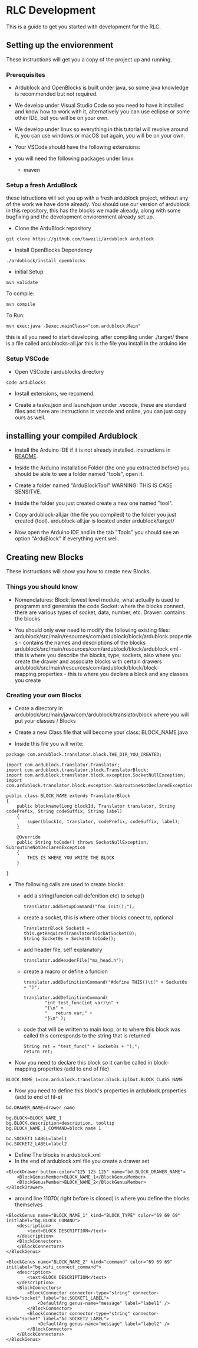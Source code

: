 # RLC Development

This is a guide to get you started with development for the RLC.

## Setting up the enviorenment

These instructions will get you a copy of the project up and running.

### Prerequisites

- Ardublock and OpenBlocks is built under java, so some java knowledge is recommended but not required.
- We develop under Visual Studio Code so you need to have it installed and know how to work with it, alternatively you can use eclipse or some other IDE, but you will be on your own.
- We develop under linux so everything in this tutorial will revolve around it, you can use windows or macOS but again, you will be on your own.
- Your VSCode should have the following extensions:

- you will need the following packages under linux:
    - maven

### Setup a fresh ArduBlock

these istructions will set you up with a fresh ardublock project, without any of the work we have done already.
You should use our version of ardublock in this repository, this has the blocks we made already, along with some bugfixing and the development enviorenment already set up.

- Clone the ArduBlock repository
```
git clone https://github.com/taweili/ardublock ardublock
```

- Install OpenBlocks Dependency
```
./ardublock/install_openblocks
```

- initial Setup
```
mvn validate
```

To compile:
```
mvn compile
```
To Run:
```
mvn exec:java -Dexec.mainClass="com.ardublock.Main"
```

this is all you need to start developing.
after compiling
under ./target/
there is a file called ardublocks-all.jar
this is the file you install in the arduino ide

### Setup VSCode

- Open VSCode i ardublocks directory
```
code ardublocks
```

- Install extensions, we recomend:


- Create a tasks.json and launch.json under .vscode, these are standard files and there are instructions in vscode and online, you can just copy ours as well.

## installing your compiled Ardublock

- Install the Arduino IDE if it is not already installed. instructions in [README](software/SOFTAWARE_README.md).

- Inside the Arduino installation Folder (the one you extracted before) you should be able to see a folder named "tools", open it.

- Create a folder named "ArduBlockTool" WARNING: THIS IS CASE SENSITVE.

- Inside the folder you just created create a new one named "tool".

- Copy ardublock-all.jar (the file you compiled) to the folder you just created (tool). ardublock-all.jar is located under ardublock/target/

- Now open the Arduino IDE and in the tab "Tools" you should see an option "ArduBlock" if everything went well.

## Creating new Blocks

These instructions will show you how to create new Blocks.

### Things you should know

- Nomenclatures:
Block: lowest level module, what actually is used to programm and generates the code
Socket: where the blocks connect, there are various types of socket, data, number, etc.
Drawer: contains the blocks

- You should only ever need to modify the following existing files:
ardublock/src/main/resources/com/ardublock/block/ardublock.properties - contains the names and descriptions of the blocks
ardublock/src/main/resources/com/ardublock/block/ardublock.xml - this is where you describe the blocks, type, sockets, also where you create the drawer and associate blocks with certain drawers
ardublock/src/main/resources/com/ardublock/block/block-mapping.properties - this is where you declare a block
and any classes you create

### Creating your own Blocks

- Ceate a directory in ardublock/src/main/java/com/ardublock/translator/block where you will put your classes / Blocks

- Create a new Class file that will become your class: BLOCK_NAME.java

- Inside this file you will write:
```
package com.ardublock.translator.block.THE_DIR_YOU_CREATED;

import com.ardublock.translator.Translator;
import com.ardublock.translator.block.TranslatorBlock;
import com.ardublock.translator.block.exception.SocketNullException;
import com.ardublock.translator.block.exception.SubroutineNotDeclaredException;

public class BLOCK_NAME extends TranslatorBlock
{
	public blockname(Long blockId, Translator translator, String codePrefix, String codeSuffix, String label)
	{
		super(blockId, translator, codePrefix, codeSuffix, label);
	}

	@Override
	public String toCode() throws SocketNullException,  SubroutineNotDeclaredException
	{
		THIS IS WHERE YOU WRITE THE BLOCK
	}

}
```

- The following calls are used to create blocks:
    - add a string(funcion call defenition etc) to setup()
        ```
        translator.addSetupCommand("foo_init();");
        ```

    - create a socket, this is where other blocks conect to, optional
        ```
        TranslatorBlock Socket0 = this.getRequiredTranslatorBlockAtSocket(0);
        String Socket0s = Socket0.toCode();
        ```

    - add header file, self explanatory
        ```
        translator.addHeaderFile("ma_head.h");
        ```

    - create a macro or define a funcion
        ```
        translator.addDefinitionCommand("#define THIS()\t(" + Socket0s + ")";
        ```

        ```
        translator.addDefinitionCommand(
				"int test_func(int var)\n" +
                "{\n" +
				"	return var;" +
				"}\n" );
        ```

    - code that will be written to main loop, or to where this block was called
        this corresponds to the string that is returned
        ```
        String ret = "test_func(" + Socket0s + ");";
        return ret;
        ```

- Now you need to declare this block so it can be called in block-mapping.properties (add to end of file)
```
BLOCK_NAME_1=com.ardublock.translator.block.iplbot.BLOCK_CLASS_NAME
```

- Now you need to define this block's properties in ardublock.properties (add to end of fil-e)
```
bd.DRAWER_NAME=drawer name

bg.BLOCK=BLOCK_NAME_1
bg.BLOCK.description=description, tooltip
bg.BLOCK_NAME_1_COMMAND=block name 1

bc.SOCKET1_LABEL=label1
bc.SOCKET2_LABEL=label2
```

- Define The blocks in ardublock.xml
- In the end of ardublock.xml file you create a drawer set
```
<BlockDrawer button-color="125 125 125" name="bd.BLOCK_DRAWER_NAME">
	<BlockGenusMember>BLOCK_NAME_1</BlockGenusMember>
    <BlockGenusMember>BLOCK_NAME_2</BlockGenusMember>
</BlockDrawer>
```

- around line 11070( right before <BlockGenuses> is closed) is where you define the blocks themselves
```
<BlockGenus name="BLOCK_NAME_1" kind="BLOCK_TYPE" color="69 69 69" initlabel="bg.BLOCK_COMAND">
    <description>
        <text>BLOCK DESCRIPTION</text>
    </description>
    <BlockConnectors>
    </BlockConnectors>
</BlockGenus>
```
```
<BlockGenus name="BLOCK_NAME_2" kind="command" color="69 69 69" initlabel="bg.wifi_connect_command">
    <description>
        <text>BLOCK DESCRIPTION</text>
    </description>
    <BlockConnectors>
        <BlockConnector connector-type="string" connector-kind="socket" label="bc.SOCKET1_LABEL">
            <DefaultArg genus-name="message" label="label1" />
        </BlockConnector>
        <BlockConnector connector-type="string" connector-kind="socket" label="bc.SOCKET2_LABEL">
            <DefaultArg genus-name="message" label="label2" />
        </BlockConnector>
    </BlockConnectors>
</BlockGenus>
```
